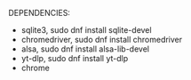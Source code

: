 DEPENDENCIES:</br>
- sqlite3, sudo dnf install sqlite-devel
- chromedriver, sudo dnf install chromedriver
- alsa, sudo dnf install alsa-lib-devel
- yt-dlp, sudo dnf install yt-dlp
- chrome

